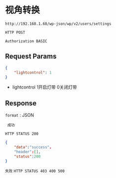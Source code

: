 视角转换
===


	http://192.168.1.68/wp-json/wp/v2/users/settings

`HTTP POST`


`Authorization BASIC`


## Request Params

```json
{
	"lightcontrol": 1
}
```
* lightcontrol  1开启灯带  0关闭灯带


## Response

`format` : JSON

` 成功`

`HTTP STATUS 200`

```json
{
	"data":"success"，
	"header":[],
	"status":200
}
```

`失败`
`HTTP STATUS 403 400 500`



